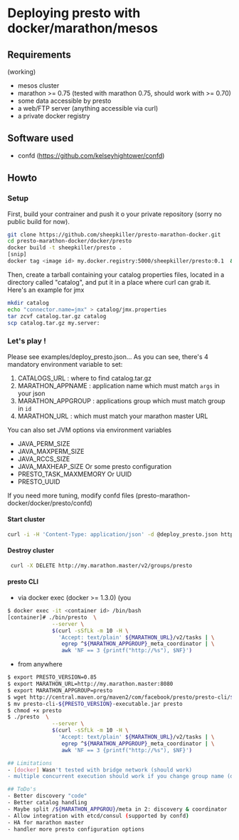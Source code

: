 # Deploying presto with docker/marathon/mesos

## Requirements
(working)
- mesos cluster
- marathon >= 0.75 (tested with marathon 0.75, should work with >= 0.70)
- some data accessible by presto
- a web/FTP server (anything accessible via curl)
- a private docker registry

## Software used
- confd (https://github.com/kelseyhightower/confd)

## Howto
### Setup
First, build your contrainer and push it o your private repository (sorry no public build for now).
```sh
git clone https://github.com/sheepkiller/presto-marathon-docker.git
cd presto-marathon-docker/docker/presto
docker build -t sheepkiller/presto .
[snip]
docker tag <image id> my.docker.registry:5000/sheepkiller/presto:0.1  && docker push my.docker.registry:5000/sheepkiller/presto:0.1
```
Then, create a tarball containing your catalog properties files, located in a directory called "catalog", and put it in a place where curl can grab it. Here's an example for jmx
```sh
mkdir catalog
echo "connector.name=jmx" > catalog/jmx.properties
tar zcvf catalog.tar.gz catalog
scp catalog.tar.gz my.server:
```
### Let's play !
Please see examples/deploy_presto.json...
As you can see, there's 4 mandatory environment variable to set:
1. CATALOGS_URL : where to find catalog.tar.gz
2. MARATHON_APPNAME : application name which must match `args` in your json
3. MARATHON_APPGROUP : applications group which must match group in `id`
4. MARATHON_URL : which must match your marathon master URL

You can also set JVM options via environment variables
- JAVA_PERM_SIZE
- JAVA_MAXPERM_SIZE
- JAVA_RCCS_SIZE
- JAVA_MAXHEAP_SIZE
Or some presto configuration
- PRESTO_TASK_MAXMEMORY
Or UUID 
- PRESTO_UUID

If you need more tuning, modify confd files (presto-marathon-docker/docker/presto/confd)

#### Start cluster
```sh
curl -i -H 'Content-Type: application/json' -d @deploy_presto.json http://my.marathon.master:8080/v2/groups
```
#### Destroy cluster
```sh
 curl -X DELETE http://my.marathon.master/v2/groups/presto
```
#### presto CLI
- via docker exec (docker >= 1.3.0) (you 
```sh
$ docker exec -it <container id> /bin/bash
[container]# ./bin/presto  \
              --server \
              $(curl -sSfLk -m 10 -H \
                'Accept: text/plain' ${MARATHON_URL}/v2/tasks | \
                 egrep ^${MARATHON_APPGROUP}_meta_coordinator | \
                 awk 'NF == 3 {printf("http://%s"), $NF}')
```
- from anywhere
```sh
$ export PRESTO_VERSION=0.85
$ export MARATHON_URL=http://my.marathon.master:8080
$ export MARATHON_APPGROUP=presto
$ wget http://central.maven.org/maven2/com/facebook/presto/presto-cli/${PRESTO_VERSION}/presto-cli-${PRESTO_VERSION}-executable.jar
$ mv presto-cli-${PRESTO_VERSION}-executable.jar presto
$ chmod +x presto
$ ./presto  \
              --server \
              $(curl -sSfLk -m 10 -H \
                'Accept: text/plain' ${MARATHON_URL}/v2/tasks | \
                 egrep ^${MARATHON_APPGROUP}_meta_coordinator | \
                 awk 'NF == 3 {printf("http://%s"), $NF}')

## Limitations
- [docker] Wasn't tested with bridge network (should work)
- multiple concurrent execution should work if you change group name (didn't test)

## ToDo's
- Better discovery "code"
- Better catalog handling
- Maybe split /${MARATHON_APPGROU}/meta in 2: discovery & coordinator
- Allow integration with etcd/consul (supported by confd)
- HA for marathon master
- handler more presto configuration options
